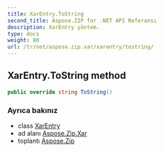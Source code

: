 ```yaml
---
title: XarEntry.ToString
second_title: Aspose.ZIP for .NET API Referansı
description: XarEntry yöntem. 
type: docs
weight: 80
url: /tr/net/aspose.zip.xar/xarentry/tostring/
---
```

## XarEntry.ToString method

```csharp
public override string ToString()
```

### Ayrıca bakınız

* class [XarEntry](../)
* ad alanı [Aspose.Zip.Xar](../../xarentry/)
* toplantı [Aspose.Zip](../../../)


